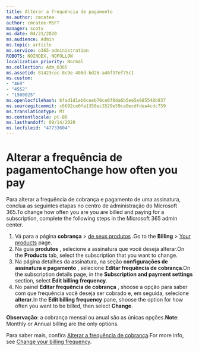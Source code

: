 ```yaml
---
title: Alterar a frequência de pagamento
ms.author: cmcatee
author: cmcatee-MSFT
manager: scotv
ms.date: 04/21/2020
ms.audience: Admin
ms.topic: article
ms.service: o365-administration
ROBOTS: NOINDEX, NOFOLLOW
localization_priority: Normal
ms.collection: Adm_O365
ms.assetid: 81423cec-8c9e-408d-bd26-a46f37ef75c1
ms.custom:
- "469"
- "4552"
- "1500025"
ms.openlocfilehash: bfad1d1eb6ceeb70ce6f0da6b5ee5e985548b937
ms.sourcegitcommit: c6692ce0fa1358ec3529e59ca0ecdfdea4cdc759
ms.translationtype: MT
ms.contentlocale: pt-BR
ms.lasthandoff: 09/14/2020
ms.locfileid: "47733604"
---
```

# <a name="change-how-often-you-pay"></a><span data-ttu-id="eaae2-102">Alterar a frequência de pagamento</span><span class="sxs-lookup"><span data-stu-id="eaae2-102">Change how often you pay</span></span>

<span data-ttu-id="eaae2-103">Para alterar a frequência de cobrança e pagamento de uma assinatura, conclua as seguintes etapas no centro de administração do Microsoft 365.</span><span class="sxs-lookup"><span data-stu-id="eaae2-103">To change how often you are you are billed and paying for a subscription, complete the following steps in the Microsoft 365 admin center.</span></span>

1. <span data-ttu-id="eaae2-104">Vá para a página **cobrança**  >  [de seus produtos](https://go.microsoft.com/fwlink/p/?linkid=842054) .</span><span class="sxs-lookup"><span data-stu-id="eaae2-104">Go to the **Billing** > [Your products](https://go.microsoft.com/fwlink/p/?linkid=842054) page.</span></span>
2. <span data-ttu-id="eaae2-105">Na guia **produtos** , selecione a assinatura que você deseja alterar.</span><span class="sxs-lookup"><span data-stu-id="eaae2-105">On the **Products** tab, select the subscription that you want to change.</span></span> 
3. <span data-ttu-id="eaae2-106">Na página detalhes da assinatura, na seção **configurações de assinatura e pagamento** , selecione **Editar frequência de cobrança**.</span><span class="sxs-lookup"><span data-stu-id="eaae2-106">On the subscription details page, in the **Subscription and payment settings** section, select **Edit billing frequency**.</span></span>
4. <span data-ttu-id="eaae2-107">No painel **Editar frequência de cobrança** , shoose a opção para saber com que frequência você deseja ser cobrado e, em seguida, selecione **alterar**.</span><span class="sxs-lookup"><span data-stu-id="eaae2-107">In the **Edit billing frequency** pane, shoose the option for how often you want to be billed, then select **Change**.</span></span>

<span data-ttu-id="eaae2-108">**Observação**: a cobrança mensal ou anual são as únicas opções.</span><span class="sxs-lookup"><span data-stu-id="eaae2-108">**Note**: Monthly or Annual billing are the only options.</span></span>

<span data-ttu-id="eaae2-109">Para saber mais, confira [Alterar a frequência de cobrança](https://docs.microsoft.com/microsoft-365/commerce/billing-and-payments/change-payment-frequency).</span><span class="sxs-lookup"><span data-stu-id="eaae2-109">For more info, see [Change your billing frequency](https://docs.microsoft.com/microsoft-365/commerce/billing-and-payments/change-payment-frequency).</span></span>
